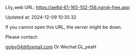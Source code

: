 Lily_web URL: https://ae6d-61-165-102-156.ngrok-free.app

Updated at: 2024-12-09 10:35:32

If you cannot open this URL, the server might be down.

Please contact: 

goley04@foxmail.com Or Wechat:GL_yeaH